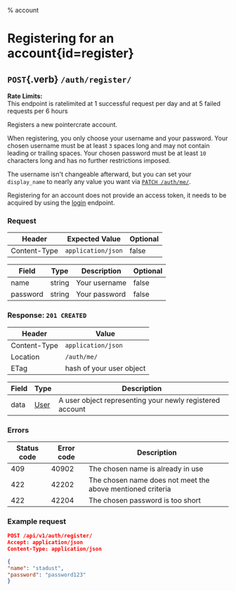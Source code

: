 % account

<div class='panel fade js-scroll-anim' data-anim='fade'>

# Registering for an account{id=register}

## `POST`{.verb} `/auth/register/`

<div class='info-yellow'>
<b>Rate Limits:</b><br>
This endpoint is ratelimited at 1 successful request per day and at 5 failed requests per 6 hours
</div>

Registers a new pointercrate account.

When registering, you only choose your username and your password. Your chosen username must be at least `3` spaces long
and may not contain leading or trailing spaces. Your chosen password must be at least `10` characters long and has no
further restrictions imposed.

The username isn't changeable afterward, but you can set your `display_name` to nearly any value you want
via [`PATCH /auth/me/`](#patch-me).

Registering for an account does not provide an access token, it needs to be acquired by using the [login](#login)
endpoint.

### Request

| Header       | Expected Value     | Optional |
| ------------ | ------------------ | -------- |
| Content-Type | `application/json` | false    |

| Field    | Type   | Description   | Optional |
| -------- | ------ | ------------- | -------- |
| name     | string | Your username | false    |
| password | string | Your password | false    |

### Response: `201 CREATED`

| Header       | Value                                    |
| ------------ | ---------------------------------------- |
| Content-Type | `application/json`                       |
| Location     | `/auth/me/`                              |
| ETag         | hash of your user object |

| Field | Type                                 | Description                                              |
| ----- | ------------------------------------ | -------------------------------------------------------- |
| data  | [User](/documentation/objects/#user) | A user object representing your newly registered account |

### Errors

| Status code | Error code | Description                                                |
| ----------- | ---------- | ---------------------------------------------------------- |
| 409         | 40902      | The chosen name is already in use                          |
| 422         | 42202      | The chosen name does not meet the above mentioned criteria |
| 422         | 42204      | The chosen password is too short                           |

### Example request

```json
POST /api/v1/auth/register/
Accept: application/json
Content-Type: application/json

{
"name": "stadust",
"password": "password123"
}
```

</div>
